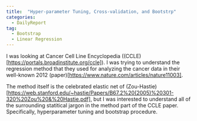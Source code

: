 ```yaml
---
title:  "Hyper-parameter Tuning, Cross-validation, and Bootstrp"
categories: 
  - DailyReport 
tag: 
  - Bootstrap
  - Linear Regression
---
```


I was looking at Cancer Cell Line Encyclopedia ((CCLE)[https://portals.broadinstitute.org/ccle]). I was trying to understand the regression method that they used for analyzing the cancer data in their well-known 2012 (paper)[https://www.nature.com/articles/nature11003].

The method itself is the celebrated elastic net of (Zou-Hastie)[https://web.stanford.edu/~hastie/Papers/B67.2%20(2005)%20301-320%20Zou%20&%20Hastie.pdf], but I was interested to understand all of the surrounding statitical jargon in the method part of the CCLE paper. Specifically, hyperparameter tuning and bootstrap procedure. 